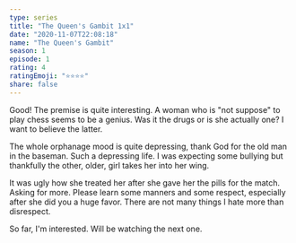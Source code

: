 ```yaml
---
type: series
title: "The Queen's Gambit 1x1"
date: "2020-11-07T22:08:18"
name: "The Queen's Gambit"
season: 1
episode: 1
rating: 4
ratingEmoji: "⭐️⭐️⭐️⭐️"
share: false
---
```


Good! The premise is quite interesting. A woman who is "not suppose" to play chess seems to be a genius. Was it the drugs or is she actually one? I want to believe the latter.

The whole orphanage mood is quite depressing, thank God for the old man in the baseman. Such a depressing life. I was expecting some bullying but thankfully the other, older, girl takes her into her wing.

It was ugly how she treated her after she gave her the pills for the match. Asking for more. Please learn some manners and some respect, especially after she did you a huge favor. There are not many things I hate more than disrespect.

So far, I'm interested. Will be watching the next one.
